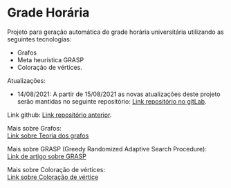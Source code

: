 # Grade Horária
Projeto para geração automática de grade horária universitária utilizando as seguintes tecnologias:
- Grafos
- Meta heurística GRASP
- Coloração de vértices.

Atualizações:
- 14/08/2021: A partir de 15/08/2021 as novas atualizações deste projeto serão mantidas no seguinte repositório: 
[Link repositório no gitLab](https://gitlab.com/ReinaldoDomingos/grade-horaria).

Link github: [Link repositório anterior](https://github.com/ReinaldoDomingos/timetabling).


Mais sobre Grafos:</br>
[Link sobre Teoria dos grafos](https://pt.wikipedia.org/wiki/Teoria_dos_grafos)

Mais sobre GRASP (Greedy Randomized Adaptive Search Procedure): </br>
[Link de artigo sobre GRASP](http://www.ic.uff.br/~celso/artigos/resende-ribeiro-GRASP-HMH3.pdf)

Mais sobre Coloração de vértices:</br>
[Link sobre Coloração de vértice](https://pt.wikipedia.org/wiki/Colora%C3%A7%C3%A3o_de_grafos)